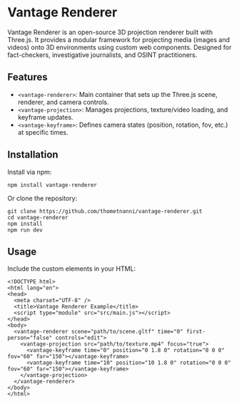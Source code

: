 # Vantage Renderer

Vantage Renderer is an open-source 3D projection renderer built with Three.js.  It provides a modular framework for projecting media (images and videos) onto 3D environments using custom web components. Designed for fact-checkers, investigative journalists, and OSINT practitioners.


## Features

- `<vantage-renderer>`: Main container that sets up the Three.js scene, renderer, and camera controls.
- `<vantage-projection>`: Manages projections, texture/video loading, and keyframe updates.
- `<vantage-keyframe>`: Defines camera states (position, rotation, fov, etc.) at specific times.

## Installation

Install via npm:

`npm install vantage-renderer`

Or clone the repository:

```
git clone https://github.com/thometnanni/vantage-renderer.git
cd vantage-renderer
npm install
npm run dev
```

## Usage

Include the custom elements in your HTML:

```
<!DOCTYPE html>
<html lang="en">
<head>
  <meta charset="UTF-8" />
  <title>Vantage Renderer Example</title>
  <script type="module" src="src/main.js"></script>
</head>
<body>
  <vantage-renderer scene="path/to/scene.gltf" time="0" first-person="false" controls="edit">
    <vantage-projection src="path/to/texture.mp4" focus="true">
      <vantage-keyframe time="0" position="0 1.8 0" rotation="0 0 0" fov="60" far="150"></vantage-keyframe>
      <vantage-keyframe time="10" position="10 1.8 0" rotation="0 0 0" fov="60" far="150"></vantage-keyframe>
    </vantage-projection>
  </vantage-renderer>
</body>
</html>
```
